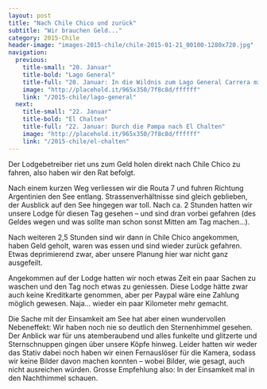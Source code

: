 ```yaml
---
layout: post
title: "Nach Chile Chico und zurück"
subtitle: "Wir brauchen Geld..."
category: 2015-Chile
header-image: "images-2015-chile/chile-2015-01-21_00100-1280x720.jpg"
navigation:
  previous:
    title-small: "20. Januar"
    title-bold: "Lago General"
    title-full: "20. Januar: In die Wildnis zum Lago General Carrera mit ewiger Bootstour"
    image: "http://placehold.it/965x350/7f8c8d/ffffff"
    link: "/2015-chile/lago-general"
  next:
    title-small: "22. Januar"
    title-bold: "El Chalten"
    title-full: "22. Januar: Durch die Pampa nach El Chalten"
    image: "http://placehold.it/965x350/7f8c8d/ffffff"
    link: "/2015-chile/el-chalten"
---
```

Der Lodgebetreiber riet uns zum Geld holen direkt nach Chile Chico zu fahren, also haben wir den Rat befolgt. 

Nach einem kurzen Weg verliessen wir die Routa 7 und fuhren Richtung Argentinien den See entlang. Strassenverhältnisse sind gleich geblieben, der Ausblick auf den See hingegen war toll. Nach ca. 2 Stunden hatten wir unsere Lodge für diesen Tag gesehen – und sind dran vorbei gefahren (des Geldes wegen und was sollte man schon sonst Mitten am Tag machen…).

Nach weiteren 2,5 Stunden sind wir dann in Chile Chico angekommen, haben Geld geholt, waren was essen und sind wieder zurück gefahren. Etwas deprimierend zwar, aber unsere Planung hier war nicht ganz ausgefeilt. 

Angekommen auf der Lodge hatten wir noch etwas Zeit ein paar Sachen zu waschen und den Tag noch etwas zu geniessen. Diese Lodge hätte zwar auch keine Kreditkarte genommen, aber per Paypal wäre eine Zahlung möglich gewesen. Naja… wieder ein paar Kilometer mehr gemacht. 

Die Sache mit der Einsamkeit am See hat aber einen wundervollen Nebeneffekt: Wir haben noch nie so deutlich den Sternenhimmel gesehen. Der Anblick war für uns atemberaubend und alles funkelte und glitzerte und Sternschnuppen gingen über unsere Köpfe hinweg. Leider hatten wir weder das Stativ dabei noch haben wir einen Fernauslöser für die Kamera, sodass wir keine Bilder davon machen konnten – wobei Bilder, wie gesagt, auch nicht ausreichen würden. Grosse Empfehlung also: In der Einsamkeit mal in den Nachthimmel schauen.